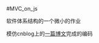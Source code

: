 #MVC_on_js

软件体系结构的一个微小的作业




模仿cnblog上的[一篇博文](http://www.cnblogs.com/tugenhua0707/p/5156179.html)完成的编码
